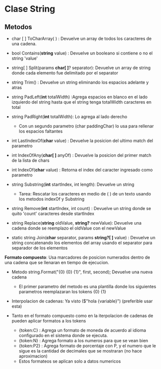 
# Clase String

## Metodos
- char [ ] ToCharArray( ) : Devuelve un array de todos los caracteres de una cadena.
- bool Contains(**string** value) : Devuelve un booleano si contiene o no el string 'value'
- string[ ] Split(params **char[ ]**? separator): Devuelve un array de string donde cada elemento fue delimitado por el separator
- string Trim() : Devuelve un string eliminando los espacios adelante y atras
- string PadLeft(**int** totalWidth) :Agrega espacios en blanco en el lado izquierdo del string hasta que el string tenga totalWidth caracteres en total
- string PadRight(**int** totalWidth): Lo agrega al lado derecho
	- Con un segundo parametro (char paddingChar) lo usa para rellenar los espacios faltantes
- int LastIndexOf(**char** value) : Devuelve la posicion del ultimo match del parametro
- int IndexOfAny(**char[ ]** anyOf) : Devuelve la posicion del primer match de la lista de chars
- int IndexOf(**char** value) : Retorna el index del caracter ingresado como parametro
- string Substring(**int** startIndex, int length): Devuelve un string
	- Tarea: Rescatar los caracteres en medio de ( ) de un texto usando los metodos indexOf y Substring

- string Remove(**int** startIndex, int count) : Devuelve un string donde se quito 'count' caracteres desde startIndex
- string Replace(**string** oldValue, **string?** newValue): Devuelve una cadena donde se reemplazo el oldValue con el newValue

- static string Join(**char** separator, params **string?[ ]** value) : Devuelve un string concatenando los elementos del array usando el separator para separador de los elementos

**Formato compuesto**: Usa marcadores de posicion numerados dentro de una cadena que se llenaran en tiempo de ejecucion.

- Metodo string.Format("{0} {0} {1}", first, second);  Devuelve una nueva cadena
	- El primer parametro del metodo es una plantilla donde los siguientes parametros reemplazaran los tokens {0} {1}

- Interpolacion de cadenas: Ya visto ($"hola {variable}")  (preferible usar esta)

- Tanto en el formato compuesto como en la iterpolacion de cadenas de pueden aplicar formatos a los tokens
	- {token:C} : Agrega un formato de moneda de acuerdo al idioma configurado en el sistema donde se ejecuta.
	- {token:N} : Agrega formato a los numeros para que se vean bien
	- {token:P2} : Agrega formato de porcentaje con P, y el numero que le sigue es la cantidad de decimales que se mostraran (no hace aproximacion)
	- Estos formateos se aplican solo a datos numericos
